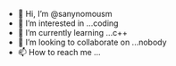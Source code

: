 - 👋 Hi, I’m @sanynomousm
- 👀 I’m interested in ...coding 
- 🌱 I’m currently learning ...c++
- 💞️ I’m looking to collaborate on ...nobody 
- 📫 How to reach me ...

<!---
sanynomousm/sanynomousm is a ✨ special ✨ repository because its `README.md` (this file) appears on your GitHub profile.
You can click the Preview link to take a look at your changes.
--->
